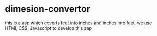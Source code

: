 # dimesion-convertor
this is a aap which coverts feet into inches and inches into feet.
we use HTMl, CSS, Javascript to develop this aap
